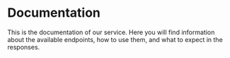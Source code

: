 # Documentation

This is the documentation of our service. Here you will find information about the available endpoints, how to use them, and what to expect in the responses.
